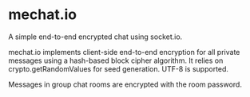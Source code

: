 # mechat.io
A simple end-to-end encrypted chat using socket.io.

mechat.io implements client-side end-to-end encryption for all private messages using a hash-based block cipher algorithm. It relies on crypto.getRandomValues for seed generation. UTF-8 is supported.

Messages in group chat rooms are encrypted with the room password.